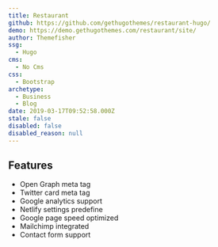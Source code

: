 ```yaml
---
title: Restaurant
github: https://github.com/gethugothemes/restaurant-hugo/
demo: https://demo.gethugothemes.com/restaurant/site/
author: Themefisher
ssg:
  - Hugo
cms:
  - No Cms
css:
  - Bootstrap
archetype:
  - Business
  - Blog
date: 2019-03-17T09:52:58.000Z
stale: false
disabled: false
disabled_reason: null
---
```


## Features
* Open Graph meta tag
* Twitter card meta tag
* Google analytics support
* Netlify settings predefine
* Google page speed optimized
* Mailchimp integrated
* Contact form support